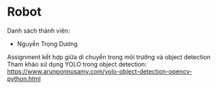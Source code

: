 # Robot
Danh sách thành viên:
  - Nguyễn Trọng Dương

Assignment kết hợp giữa di chuyển trong môi trường và object detection
Tham khảo sử dụng YOLO trong object detection: https://www.arunponnusamy.com/yolo-object-detection-opencv-python.html
